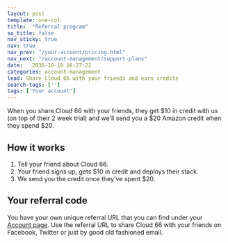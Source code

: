 ```yaml
---
layout: post
template: one-col
title:  "Referral program"
so_title: false
nav_sticky: true
nav: true
nav_prev: "/your-account/pricing.html"
nav_next: "/account-management/support-plans"
date:   2036-10-19 16:27:22
categories: account-management
lead: Share Cloud 66 with your friends and earn credits
search-tags: ['']
tags: ['Your account']
---
```


When you share Cloud 66 with your friends, they get $10 in credit with us (on top of their 2 week trial) and we'll send you a $20 Amazon credit when they spend $20.

## How it works
1. Tell your friend about Cloud 66.
2. Your friend signs up, gets $10 in credit and deploys their stack.
3. We send you the credit once they've spent $20.

## Your referral code
You have your own unique referral URL that you can find under your [Account page](https://app.cloud66.com/accounts/refer). Use the referral URL to share Cloud 66 with your friends on Facebook, Twitter or just by good old fashioned email.